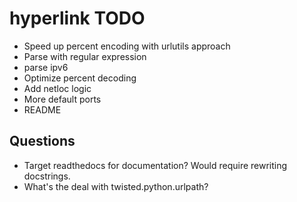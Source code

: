 # hyperlink TODO

* Speed up percent encoding with urlutils approach
* Parse with regular expression
* parse ipv6
* Optimize percent decoding
* Add netloc logic
* More default ports
* README

## Questions

* Target readthedocs for documentation? Would require rewriting docstrings.
* What's the deal with twisted.python.urlpath?
